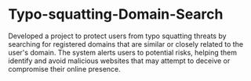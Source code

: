 # Typo-squatting-Domain-Search
Developed a project to protect users from typo squatting threats by searching for registered domains that are similar or closely related to the user's domain. The system alerts users to potential risks, helping them identify and avoid malicious websites that may attempt to deceive or compromise their online presence.
